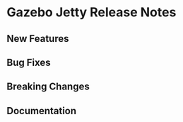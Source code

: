 # Gazebo Jetty Release Notes

## New Features

## Bug Fixes

## Breaking Changes

## Documentation


